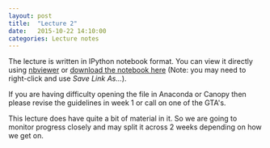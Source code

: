 ```yaml
---
layout: post
title:  "Lecture 2"
date:   2015-10-22 14:10:00
categories: Lecture notes
---
```


The lecture is written in IPython notebook format. You can view it directly
using
[nbviewer](http://nbviewer.ipython.org/github/ggorman/Introduction-to-programming-for-geoscientists/blob/master/notebook/Lecture-2-Introduction-to-programming-for-geoscientists.ipynb)
or [download the notebook
here](http://raw.githubusercontent.com/ggorman/Introduction-to-programming-for-geoscientists/master/notebook/Lecture-2-Introduction-to-programming-for-geoscientists.ipynb)
(Note: you may need to right-click and use *Save Link As...*).

If you are having difficulty opening the file in Anaconda or Canopy then please
revise the guidelines in week 1 or call on one of the GTA's.

This lecture does have quite a bit of material in it. So we are going to
monitor progress closely and may split it across 2 weeks depending on how we
get on.

<!---Update 
------ 
As expected we only got through about half of the material in
this lecture. The rest of the lecture and revision exercises will be covered
next week. Sample solutions for this lecture will also be submitted after next
weeks lecture. -->
